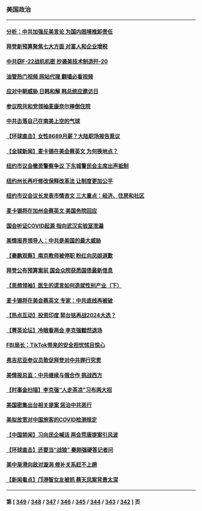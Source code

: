 ### 美国政治
---
#### [分析：中共加强反美言论 为国内困境推卸责任](../../pages/ncid1078159/n13946782.md?03100445) 
#### [拜登新预算聚焦七大方面 对富人和企业增税](../../pages/ncid1078159/n13946791.md?03100445) 
#### [中共窃F-22战机机密 抄袭美技术制造歼-20](../../pages/ncid1078159/n13946586.md?03100445) 
#### [油管热门视频 网站代理 翻墙必看视频](http://138.2.39.72:81/youtube.html?epic-marker?03100445)
#### [应对中朝威胁 日韩和解 韩总统应邀访日](../../pages/ncid1078159/n13946468.md?03100445) 
#### [参议院共和党领袖麦康奈尔摔倒住院](../../pages/ncid1078159/n13946537.md?03100445) 
#### [中共击落自己在南美上空的气球](../../pages/ncid1078159/n13946511.md?03100445) 
#### [【环球直击】女性8689月薪？大陆职场报告惹议](../../pages/ncid1078159/n13945926.md?03100445) 
#### [【全球新闻】麦卡锡在美会蔡英文 为何换地点？](../../pages/ncid1078159/n13946185.md?03100445) 
#### [纽约市议会撤资警察争议 下东城警民会主席出声抵制](../../pages/ncid1078159/n13946196.md?03100445) 
#### [纽约州长再吁修改保释改革法 让制度更加公平](../../pages/ncid1078159/n13946194.md?03100445) 
#### [纽约市议会议长发表市情咨文 三大重点：经济、住房和社区](../../pages/ncid1078159/n13946149.md?03100445) 
#### [麦卡锡将在加州会蔡英文 美国务院回应](../../pages/ncid1078159/n13946172.md?03100445) 
#### [国会听证COVID起源 指向武汉实验室泄漏](../../pages/ncid1078159/n13946184.md?03100445) 
#### [美情报界领导人：中共是美国的最大威胁](../../pages/ncid1078159/n13945944.md?03100445) 
#### [【秦鹏观察】南京教师被停职 粉红向凤姐道歉](../../pages/ncid1078159/n13946014.md?03100445) 
#### [拜登公布预算案前 国会众院获悉国债最新信息](../../pages/ncid1078159/n13945949.md?03100445) 
#### [【思想领袖】医生的谎言如何造就性别产业（下）](../../pages/ncid1078159/n13923489.md?03100445) 
#### [麦卡锡将在美会蔡英文 专家：中共底线再被破](../../pages/ncid1078159/n13945873.md?03100445) 
#### [【热点互动】投资印度 郭台铭再战2024大选？](../../pages/ncid1078159/n13946008.md?03100445) 
#### [【菁英论坛】冷眼看两会 李克强黯然退场](../../pages/ncid1078159/n13945959.md?03100445) 
#### [FBI局长：TikTok带来的安全担忧怵目惊心](../../pages/ncid1078159/n13945936.md?03100445) 
#### [弗吉尼亚参议员敦促拜登对中共罪行究责](../../pages/ncid1078159/n13945789.md?03100445) 
#### [美情报总监：中共继续与俄合作 挑战西方](../../pages/ncid1078159/n13945882.md?03100445) 
#### [【时事金扫描】李克强“人走茶凉”习布两大招](../../pages/ncid1078159/n13945858.md?03100445) 
#### [美国密集出台相关提案 惩治中共恶行](../../pages/ncid1078159/n13945776.md?03100445) 
#### [美拟放宽对中国旅客的COVID检测规定](../../pages/ncid1078159/n13945557.md?03100445) 
#### [【中国禁闻】习向民企喊话 两会荒唐提案引风波](../../pages/ncid1078159/n13945161.md?03100445) 
#### [【环球直击】还要当“战狼” 秦刚强硬答记者问](../../pages/ncid1078159/n13945090.md?03100445) 
#### [美中渐滑向敌对漩涡 修补关系赶不上趟](../../pages/ncid1078159/n13945452.md?03100445) 
#### [【新闻看点】邝港智女友被抓 蔡天凤案背景太深](../../pages/ncid1078159/n13945283.md?03100445) 

---
#### 第 [ [349](./349.md?03100445) / [348](./348.md?03100445) / [347](./347.md?03100445) / [346](./346.md?03100445) / [345](./345.md?03100445) / [344](./344.md?03100445) / [343](./343.md?03100445) / [342](./342.md?03100445) ] 页
